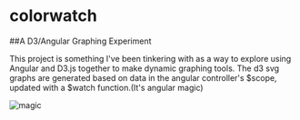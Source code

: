 # colorwatch

##A D3/Angular Graphing Experiment 

This project is something I've been tinkering with as a way to explore using Angular and D3.js together to make dynamic graphing tools. The d3 svg graphs are generated based on data in the angular controller's $scope, updated with a $watch function.(It's angular magic)


![magic](http://i.giphy.com/ujUdrdpX7Ok5W.gif)
